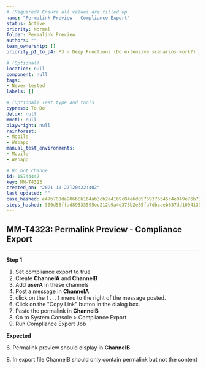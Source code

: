 ```yaml
---
# (Required) Ensure all values are filled up
name: "Permalink Preview - Compliance Export"
status: Active
priority: Normal
folder: Permalink Preview
authors: ""
team_ownership: []
priority_p1_to_p4: P3 - Deep Functions (Do extensive scenarios work?)

# (Optional)
location: null
component: null
tags: 
- Never tested
labels: []

# (Optional) Test type and tools
cypress: To Do
detox: null
mmctl: null
playwright: null
rainforest: 
- Mobile
- Webapp
manual_test_environments: 
- Mobile
- Webapp

# Do not change
id: 15744447
key: MM-T4323
created_on: "2021-10-27T20:22:40Z"
last_updated: ""
case_hashed: e47b700da906b8b164ab3cb2a4169c84e6d05769376545c4e049e76b73ca5972835a1b3b6d09f9be0465b9e404681050
steps_hashed: 300d58ffad89533595ec212b9a4d373b2e85fa7dbcaeb637dd10941397ed2c6ba06e0b42df3240ce9d609b03fcf27940
---
```


<!-- (Auto-generated) Based on frontmatter's "key" and "name" -->

## MM-T4323: Permalink Preview - Compliance Export

---

**Step 1**

1. Set compliance export to true
2. Create **ChannelA** and **ChannelB**
3. Add **userA** in these channels
4. Post a message in **ChannelA**
5. click on the `[...]` menu to the right of the message posted.
6. Click on the "Copy Link" button in the dialog box.
7. Paste the permalink in **ChannelB**
8. Go to System Console > Compliance Export
9. Run Compliance Export Job

**Expected**

6\. Permalink preview should display in **ChannelB**

8\. In export file ChannelB should only contain permalink but not the content
